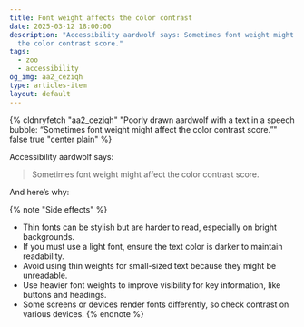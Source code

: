 ```yaml
---
title: Font weight affects the color contrast
date: 2025-03-12 18:00:00
description: "Accessibility aardwolf says: Sometimes font weight might affect
  the color contrast score."
tags:
  - zoo
  - accessibility
og_img: aa2_ceziqh
type: articles-item
layout: default
---
```

{% cldnryfetch "aa2_ceziqh" "Poorly drawn aardwolf with a text in a speech bubble: “Sometimes font weight might affect the color contrast score.”" false true "center plain" %}

Accessibility aardwolf says:

> Sometimes font weight might affect the color contrast score.

And here’s why:

{% note "Side effects" %}
- Thin fonts can be stylish but are harder to read, especially on bright backgrounds.
- If you must use a light font, ensure the text color is darker to maintain readability.
- Avoid using thin weights for small-sized text because they might be unreadable.
- Use heavier font weights to improve visibility for key information, like buttons and headings.
- Some screens or devices render fonts differently, so check contrast on various devices.
{% endnote %}
